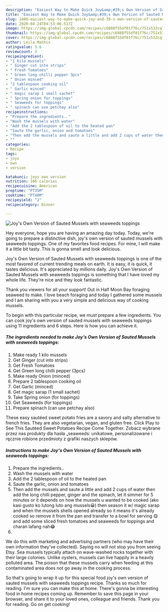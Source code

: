 ```yaml
---
description: "Easiest Way to Make Quick Joy&amp;#39;s Own Version of Sauted Mussels with seaweeds toppings"
title: "Easiest Way to Make Quick Joy&amp;#39;s Own Version of Sauted Mussels with seaweeds toppings"
slug: 2480-easiest-way-to-make-quick-joy-and-39-s-own-version-of-sauted-mussels-with-seaweeds-toppings
date: 2020-04-24T04:53:06.517Z
image: https://img-global.cpcdn.com/recipes/c6888f55df01f76c/751x532cq70/joys-own-version-of-sauted-mussels-with-seaweeds-toppings-recipe-main-photo.jpg
thumbnail: https://img-global.cpcdn.com/recipes/c6888f55df01f76c/751x532cq70/joys-own-version-of-sauted-mussels-with-seaweeds-toppings-recipe-main-photo.jpg
cover: https://img-global.cpcdn.com/recipes/c6888f55df01f76c/751x532cq70/joys-own-version-of-sauted-mussels-with-seaweeds-toppings-recipe-main-photo.jpg
author: Leila Mathis
ratingvalue: 3.6
reviewcount: 3
recipeingredient:
- "1 kilo mussels"
- " Ginger cut into strips"
- " Fresh Tomatoes"
- " Green long chilli pepper 3pcs"
- " Onion minced"
- "2 tablespoon cooking oil"
- " Garlic minced"
- " magic sarap 1 small sachet"
- " Spring onion for toppings"
- " Seaweeds for toppings"
- " spinach can use petchay also"
recipeinstructions:
- "Prepare the ingredients.."
- "Wash the mussels with water"
- "Add the 2 tablespoon of oil to the heated pan"
- "Saute the garlic, onion and tomatoes"
- "Then add the mussels and saute a little and add 2 cups of water then add the long chilli pepper, ginger and the spinach, let it simmer for 5 minutes or it depends on how the mussels u wanted to be cooked (ako kasi gusto ko lutong luto ang mussels😀) then season it w/ magic sarap and when the mussels shells opened already so it means it&#39;s already cooked so remove it from the pan and transfer to a bowl for serving 😋 and add some sliced fresh tomatoes and seaweeds for toppings and charan lafang nah😂"
- ""
categories:
- Recipe
tags:
- joys
- own
- version

katakunci: joys own version 
nutrition: 166 calories
recipecuisine: American
preptime: "PT35M"
cooktime: "PT40M"
recipeyield: "2"
recipecategory: Dinner

---
```



![Joy&#39;s Own Version of Sauted Mussels with seaweeds toppings](https://img-global.cpcdn.com/recipes/c6888f55df01f76c/751x532cq70/joys-own-version-of-sauted-mussels-with-seaweeds-toppings-recipe-main-photo.jpg)

Hey everyone, hope you are having an amazing day today. Today, we're going to prepare a distinctive dish, joy&#39;s own version of sauted mussels with seaweeds toppings. One of my favorites food recipes. For mine, I will make it a little bit tasty. This is gonna smell and look delicious.

Joy&#39;s Own Version of Sauted Mussels with seaweeds toppings is one of the most favored of current trending meals on earth. It is easy, it is quick, it tastes delicious. It's appreciated by millions daily. Joy&#39;s Own Version of Sauted Mussels with seaweeds toppings is something that I have loved my whole life. They're nice and they look fantastic.

Thank you viewers for all your support! Out in Half Moon Bay foraging seaweed to make. I love beach foraging and today I gathered some mussels and I am sharing with you a very simple and delicious way of cooking mussels.


To begin with this particular recipe, we must prepare a few ingredients. You can cook joy&#39;s own version of sauted mussels with seaweeds toppings using 11 ingredients and 6 steps. Here is how you can achieve it.

<!--inarticleads1-->

##### The ingredients needed to make Joy&#39;s Own Version of Sauted Mussels with seaweeds toppings:

1. Make ready 1 kilo mussels
1. Get  Ginger (cut into strips)
1. Get  Fresh Tomatoes
1. Get  Green long chilli pepper (3pcs)
1. Make ready  Onion (minced)
1. Prepare 2 tablespoon cooking oil
1. Get  Garlic (minced)
1. Get  magic sarap (1 small sachet)
1. Take  Spring onion (for toppings)
1. Get  Seaweeds (for toppings)
1. Prepare  spinach (can use petchay also)


These easy sautéed sweet potato fries are a savory and salty alternative to french fries. They are also vegetarian, vegan, and gluten free. Click Play to See This Sautéed Sweet Potatoes Recipe Come Together. Zobacz wybrane przez nas produkty dla hasła „seaweeds: unikatowe, personalizowane i ręcznie robione przedmioty z grafiki naszych sklepów. 

<!--inarticleads2-->

##### Instructions to make Joy&#39;s Own Version of Sauted Mussels with seaweeds toppings:

1. Prepare the ingredients..
1. Wash the mussels with water
1. Add the 2 tablespoon of oil to the heated pan
1. Saute the garlic, onion and tomatoes
1. Then add the mussels and saute a little and add 2 cups of water then add the long chilli pepper, ginger and the spinach, let it simmer for 5 minutes or it depends on how the mussels u wanted to be cooked (ako kasi gusto ko lutong luto ang mussels😀) then season it w/ magic sarap and when the mussels shells opened already so it means it&#39;s already cooked so remove it from the pan and transfer to a bowl for serving 😋 and add some sliced fresh tomatoes and seaweeds for toppings and charan lafang nah😂
1. 


We do this with marketing and advertising partners (who may have their own information they&#39;ve collected). Saying no will not stop you from seeing Etsy. Sea mussels typically attach on wave-washed rocks together with their large colonies. Unlike oysters, mussels can live happily in a heavily polluted area. The poison that these mussels carry when feeding at this contaminated area does not go away in the cooking process. 

So that's going to wrap it up for this special food joy&#39;s own version of sauted mussels with seaweeds toppings recipe. Thanks so much for reading. I'm sure you can make this at home. There's gonna be interesting food in home recipes coming up. Remember to save this page in your browser, and share it to your loved ones, colleague and friends. Thank you for reading. Go on get cooking!
